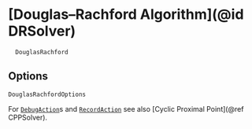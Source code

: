 # [Douglas–Rachford Algorithm](@id DRSolver)
```@docs
  DouglasRachford
```
## Options
```@docs
DouglasRachfordOptions
```

For [`DebugAction`](@ref)s and [`RecordAction`](@ref) see also
[Cyclic Proximal Point](@ref CPPSolver).